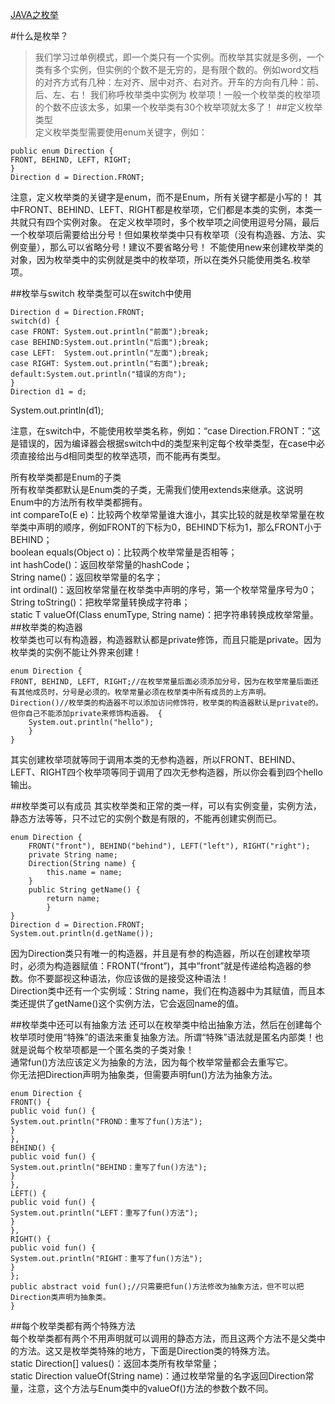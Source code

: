 [JAVA之枚举](https://www.jianshu.com/p/7d3e3f6695a5)  

#什么是枚举？
>我们学习过单例模式，即一个类只有一个实例。而枚举其实就是多例，一个类有多个实例，但实例的个数不是无穷的，是有限个数的。例如word文档的对齐方式有几种：左对齐、居中对齐、右对齐。开车的方向有几种：前、后、左、右！
我们称呼枚举类中实例为 枚举项！一般一个枚举类的枚举项的个数不应该太多，如果一个枚举类有30个枚举项就太多了！
##定义枚举类型  
定义枚举类型需要使用enum关键字，例如：  

    public enum Direction {  
    FRONT, BEHIND, LEFT, RIGHT;  
    }  
    Direction d = Direction.FRONT;  

注意，定义枚举类的关键字是enum，而不是Enum，所有关键字都是小写的！
其中FRONT、BEHIND、LEFT、RIGHT都是枚举项，它们都是本类的实例，本类一共就只有四个实例对象。
在定义枚举项时，多个枚举项之间使用逗号分隔，最后一个枚举项后需要给出分号！但如果枚举类中只有枚举项（没有构造器、方法、实例变量），那么可以省略分号！建议不要省略分号！
不能使用new来创建枚举类的对象，因为枚举类中的实例就是类中的枚举项，所以在类外只能使用类名.枚举项。

##枚举与switch
枚举类型可以在switch中使用  

    Direction d = Direction.FRONT;  
    switch(d) {  
    case FRONT: System.out.println("前面");break;  
    case BEHIND:System.out.println("后面");break;  
    case LEFT:  System.out.println("左面");break;  
    case RIGHT: System.out.println("右面");break;  
    default:System.out.println("错误的方向");  
    }  
    Direction d1 = d;  
System.out.println(d1);  

注意，在switch中，不能使用枚举类名称，例如：“case Direction.FRONT：”这是错误的，因为编译器会根据switch中d的类型来判定每个枚举类型，在case中必须直接给出与d相同类型的枚举选项，而不能再有类型。  

所有枚举类都是Enum的子类  
所有枚举类都默认是Enum类的子类，无需我们使用extends来继承。这说明Enum中的方法所有枚举类都拥有。  
int compareTo(E e)：比较两个枚举常量谁大谁小，其实比较的就是枚举常量在枚举类中声明的顺序，例如FRONT的下标为0，BEHIND下标为1，那么FRONT小于BEHIND；  
boolean equals(Object o)：比较两个枚举常量是否相等；  
int hashCode()：返回枚举常量的hashCode；  
String name()：返回枚举常量的名字；  
int ordinal()：返回枚举常量在枚举类中声明的序号，第一个枚举常量序号为0；  
String toString()：把枚举常量转换成字符串；  
static T valueOf(Class enumType, String name)：把字符串转换成枚举常量。  
##枚举类的构造器  
枚举类也可以有构造器，构造器默认都是private修饰，而且只能是private。因为枚举类的实例不能让外界来创建！  

    enum Direction {  
    FRONT, BEHIND, LEFT, RIGHT;//在枚举常量后面必须添加分号，因为在枚举常量后面还有其他成员时，分号是必须的。枚举常量必须在枚举类中所有成员的上方声明。   
    Direction()//枚举类的构造器不可以添加访问修饰符，枚举类的构造器默认是private的。但你自己不能添加private来修饰构造器。 {  
        System.out.println("hello");  
        }  
    }  

其实创建枚举项就等同于调用本类的无参构造器，所以FRONT、BEHIND、LEFT、RIGHT四个枚举项等同于调用了四次无参构造器，所以你会看到四个hello输出。  

##枚举类可以有成员
其实枚举类和正常的类一样，可以有实例变量，实例方法，静态方法等等，只不过它的实例个数是有限的，不能再创建实例而已。  

    enum Direction {  
        FRONT("front"), BEHIND("behind"), LEFT("left"), RIGHT("right");  
        private String name;   
        Direction(String name) {  
            this.name = name;  
        }  
        public String getName() {  
            return name;  
            }  
    }  
    Direction d = Direction.FRONT;  
    System.out.println(d.getName());  

因为Direction类只有唯一的构造器，并且是有参的构造器，所以在创建枚举项时，必须为构造器赋值：FRONT(“front”)，其中”front”就是传递给构造器的参数。你不要鄙视这种语法，你应该做的是接受这种语法！  
Direction类中还有一个实例域：String name，我们在构造器中为其赋值，而且本类还提供了getName()这个实例方法，它会返回name的值。  

##枚举类中还可以有抽象方法
还可以在枚举类中给出抽象方法，然后在创建每个枚举项时使用“特殊”的语法来重复抽象方法。所谓“特殊”语法就是匿名内部类！也就是说每个枚举项都是一个匿名类的子类对象！  
通常fun()方法应该定义为抽象的方法，因为每个枚举常量都会去重写它。  
你无法把Direction声明为抽象类，但需要声明fun()方法为抽象方法。  

    enum Direction {  
    FRONT() {  
    public void fun() {  
    System.out.println("FROND：重写了fun()方法");  
    }  
    },  
    BEHIND() {  
    public void fun() {  
    System.out.println("BEHIND：重写了fun()方法");  
    }  
    },  
    LEFT() {  
    public void fun() {  
    System.out.println("LEFT：重写了fun()方法");  
    }  
    },  
    RIGHT() {  
    public void fun() {  
    System.out.println("RIGHT：重写了fun()方法");  
    }  
    };
    public abstract void fun();//只需要把fun()方法修改为抽象方法，但不可以把Direction类声明为抽象类。  
    }  

##每个枚举类都有两个特殊方法  
每个枚举类都有两个不用声明就可以调用的静态方法，而且这两个方法不是父类中的方法。这又是枚举类特殊的地方，下面是Direction类的特殊方法。  
static Direction[] values()：返回本类所有枚举常量；  
static Direction valueOf(String name)：通过枚举常量的名字返回Direction常量，注意，这个方法与Enum类中的valueOf()方法的参数个数不同。    